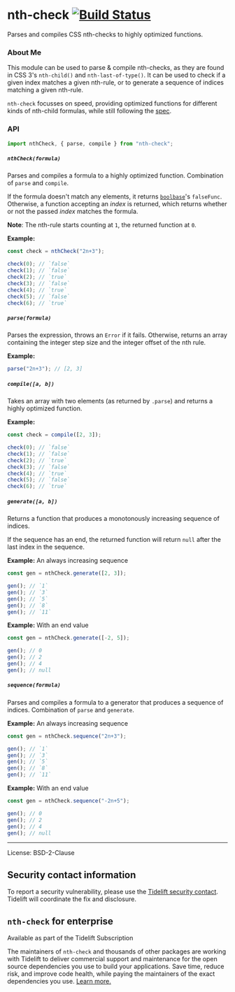 # nth-check [![Build Status](https://travis-ci.org/fb55/nth-check.svg)](https://travis-ci.org/fb55/nth-check)

Parses and compiles CSS nth-checks to highly optimized functions.

### About Me

This module can be used to parse & compile nth-checks, as they are found in CSS 3's `nth-child()` and `nth-last-of-type()`. It can be used to check if a given index matches a given nth-rule, or to generate a sequence of indices matching a given nth-rule.

`nth-check` focusses on speed, providing optimized functions for different kinds of nth-child formulas, while still following the [spec](http://www.w3.org/TR/css3-selectors/#nth-child-pseudo).

### API

```js
import nthCheck, { parse, compile } from "nth-check";
```

##### `nthCheck(formula)`

Parses and compiles a formula to a highly optimized function. Combination of `parse` and `compile`.

If the formula doesn't match any elements, it returns [`boolbase`](https://github.com/fb55/boolbase)'s `falseFunc`. Otherwise, a function accepting an _index_ is returned, which returns whether or not the passed _index_ matches the formula.

**Note**: The nth-rule starts counting at `1`, the returned function at `0`.

**Example:**

```js
const check = nthCheck("2n+3");

check(0); // `false`
check(1); // `false`
check(2); // `true`
check(3); // `false`
check(4); // `true`
check(5); // `false`
check(6); // `true`
```

##### `parse(formula)`

Parses the expression, throws an `Error` if it fails. Otherwise, returns an array containing the integer step size and the integer offset of the nth rule.

**Example:**

```js
parse("2n+3"); // [2, 3]
```

##### `compile([a, b])`

Takes an array with two elements (as returned by `.parse`) and returns a highly optimized function.

**Example:**

```js
const check = compile([2, 3]);

check(0); // `false`
check(1); // `false`
check(2); // `true`
check(3); // `false`
check(4); // `true`
check(5); // `false`
check(6); // `true`
```

##### `generate([a, b])`

Returns a function that produces a monotonously increasing sequence of indices.

If the sequence has an end, the returned function will return `null` after the last index in the sequence.

**Example:** An always increasing sequence

```js
const gen = nthCheck.generate([2, 3]);

gen(); // `1`
gen(); // `3`
gen(); // `5`
gen(); // `8`
gen(); // `11`
```

**Example:** With an end value

```js
const gen = nthCheck.generate([-2, 5]);

gen(); // 0
gen(); // 2
gen(); // 4
gen(); // null
```

##### `sequence(formula)`

Parses and compiles a formula to a generator that produces a sequence of indices. Combination of `parse` and `generate`.

**Example:** An always increasing sequence

```js
const gen = nthCheck.sequence("2n+3");

gen(); // `1`
gen(); // `3`
gen(); // `5`
gen(); // `8`
gen(); // `11`
```

**Example:** With an end value

```js
const gen = nthCheck.sequence("-2n+5");

gen(); // 0
gen(); // 2
gen(); // 4
gen(); // null
```

---

License: BSD-2-Clause

## Security contact information

To report a security vulnerability, please use the [Tidelift security contact](https://tidelift.com/security).
Tidelift will coordinate the fix and disclosure.

## `nth-check` for enterprise

Available as part of the Tidelift Subscription

The maintainers of `nth-check` and thousands of other packages are working with Tidelift to deliver commercial support and maintenance for the open source dependencies you use to build your applications. Save time, reduce risk, and improve code health, while paying the maintainers of the exact dependencies you use. [Learn more.](https://tidelift.com/subscription/pkg/npm-nth-check?utm_source=npm-nth-check&utm_medium=referral&utm_campaign=enterprise&utm_term=repo)
